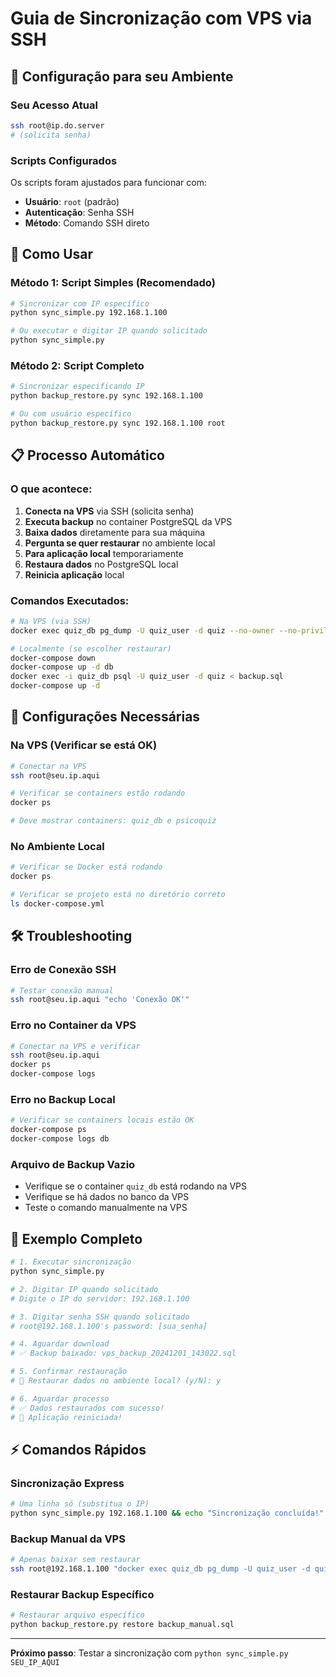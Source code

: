 # Guia de Sincronização com VPS via SSH

## 🎯 Configuração para seu Ambiente

### Seu Acesso Atual
```bash
ssh root@ip.do.server
# (solicita senha)
```

### Scripts Configurados
Os scripts foram ajustados para funcionar com:
- **Usuário**: `root` (padrão)
- **Autenticação**: Senha SSH
- **Método**: Comando SSH direto

## 🚀 Como Usar

### Método 1: Script Simples (Recomendado)
```bash
# Sincronizar com IP específico
python sync_simple.py 192.168.1.100

# Ou executar e digitar IP quando solicitado
python sync_simple.py
```

### Método 2: Script Completo
```bash
# Sincronizar especificando IP
python backup_restore.py sync 192.168.1.100

# Ou com usuário específico
python backup_restore.py sync 192.168.1.100 root
```

## 📋 Processo Automático

### O que acontece:
1. **Conecta na VPS** via SSH (solicita senha)
2. **Executa backup** no container PostgreSQL da VPS
3. **Baixa dados** diretamente para sua máquina
4. **Pergunta se quer restaurar** no ambiente local
5. **Para aplicação local** temporariamente
6. **Restaura dados** no PostgreSQL local
7. **Reinicia aplicação** local

### Comandos Executados:
```bash
# Na VPS (via SSH)
docker exec quiz_db pg_dump -U quiz_user -d quiz --no-owner --no-privileges

# Localmente (se escolher restaurar)
docker-compose down
docker-compose up -d db
docker exec -i quiz_db psql -U quiz_user -d quiz < backup.sql
docker-compose up -d
```

## 🔧 Configurações Necessárias

### Na VPS (Verificar se está OK)
```bash
# Conectar na VPS
ssh root@seu.ip.aqui

# Verificar se containers estão rodando
docker ps

# Deve mostrar containers: quiz_db e psicoquiz
```

### No Ambiente Local
```bash
# Verificar se Docker está rodando
docker ps

# Verificar se projeto está no diretório correto
ls docker-compose.yml
```

## 🛠️ Troubleshooting

### Erro de Conexão SSH
```bash
# Testar conexão manual
ssh root@seu.ip.aqui "echo 'Conexão OK'"
```

### Erro no Container da VPS
```bash
# Conectar na VPS e verificar
ssh root@seu.ip.aqui
docker ps
docker-compose logs
```

### Erro no Backup Local
```bash
# Verificar se containers locais estão OK
docker-compose ps
docker-compose logs db
```

### Arquivo de Backup Vazio
- Verifique se o container `quiz_db` está rodando na VPS
- Verifique se há dados no banco da VPS
- Teste o comando manualmente na VPS

## 📝 Exemplo Completo

```bash
# 1. Executar sincronização
python sync_simple.py

# 2. Digitar IP quando solicitado
# Digite o IP do servidor: 192.168.1.100

# 3. Digitar senha SSH quando solicitado
# root@192.168.1.100's password: [sua_senha]

# 4. Aguardar download
# ✅ Backup baixado: vps_backup_20241201_143022.sql

# 5. Confirmar restauração
# 🔄 Restaurar dados no ambiente local? (y/N): y

# 6. Aguardar processo
# ✅ Dados restaurados com sucesso!
# 🚀 Aplicação reiniciada!
```

## ⚡ Comandos Rápidos

### Sincronização Express
```bash
# Uma linha só (substitua o IP)
python sync_simple.py 192.168.1.100 && echo "Sincronização concluída!"
```

### Backup Manual da VPS
```bash
# Apenas baixar sem restaurar
ssh root@192.168.1.100 "docker exec quiz_db pg_dump -U quiz_user -d quiz" > backup_manual.sql
```

### Restaurar Backup Específico
```bash
# Restaurar arquivo específico
python backup_restore.py restore backup_manual.sql
```

---

**Próximo passo**: Testar a sincronização com `python sync_simple.py SEU_IP_AQUI`